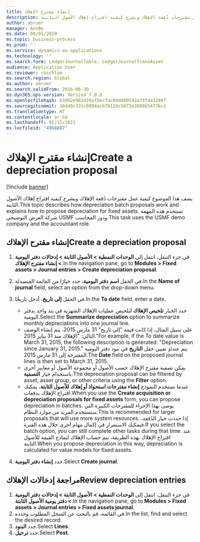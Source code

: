 ```yaml
---
title: إنشاء مقترح الإهلاك
description: يصف هذا الموضوع كيفية عمل مقترحات دُفعة الإهلاك ويشرح كيفية اقتراح إهلاك الأصول الثابتة.
author: abruer
manager: AnnBe
ms.date: 08/01/2019
ms.topic: business-process
ms.prod: ''
ms.service: dynamics-ax-applications
ms.technology: ''
ms.search.form: LedgerJournalTable, LedgerJournalTransAsset
audience: Application User
ms.reviewer: roschlom
ms.search.region: Global
ms.author: abruer
ms.search.validFrom: 2016-06-30
ms.dyn365.ops.version: Version 7.0.0
ms.openlocfilehash: b3d62e982d26afbec7ac04dd80592a73f4a3286f
ms.sourcegitcommit: 38d40c331c8894acb7b119c5073e3088b54776c1
ms.translationtype: HT
ms.contentlocale: ar-SA
ms.lasthandoff: 01/15/2021
ms.locfileid: "4968887"
---
```

# <a name="create-a-depreciation-proposal"></a><span data-ttu-id="83230-103">إنشاء مقترح الإهلاك</span><span class="sxs-lookup"><span data-stu-id="83230-103">Create a depreciation proposal</span></span>

[!include [banner](../../includes/banner.md)]

<span data-ttu-id="83230-104">يصف هذا الموضوع كيفية عمل مقترحات دُفعة الإهلاك ويشرح كيفية اقتراح إهلاك الأصول الثابتة.</span><span class="sxs-lookup"><span data-stu-id="83230-104">This topic describes how depreciation batch proposals work and explains how to propose depreciation for fixed assets.</span></span> <span data-ttu-id="83230-105">تستخدم هذه المهمة شركة العرض التوضيحي USMF ودور المحاسب.</span><span class="sxs-lookup"><span data-stu-id="83230-105">This task uses the USMF demo company and the accountant role.</span></span>


## <a name="create-a-depreciation-proposal"></a><span data-ttu-id="83230-106">إنشاء مقترح الإهلاك</span><span class="sxs-lookup"><span data-stu-id="83230-106">Create a depreciation proposal</span></span>
1. <span data-ttu-id="83230-107">في جزء التنقل، انتقل إلى **الوحدات النمطية > الأصول الثابتة > إدخالات دفتر اليومية‬ > إنشاء مقترح الإهلاك‬‬**.</span><span class="sxs-lookup"><span data-stu-id="83230-107">In the navigation pane, go to **Modules > Fixed assets > Journal entries > Create depreciation proposal**.</span></span>
2. <span data-ttu-id="83230-108">في الحقل **اسم دفتر اليومية‬**، حدد خيارًا من القائمة المنسدلة.</span><span class="sxs-lookup"><span data-stu-id="83230-108">In the **Name of journal** field, select an option from the drop-down menu.</span></span>
3. <span data-ttu-id="83230-109">في الحقل **إلى تاريخ**، أدخل تاريخًا.</span><span class="sxs-lookup"><span data-stu-id="83230-109">In the **To date** field, enter a date.</span></span>

    - <span data-ttu-id="83230-110">حدد الخيار **تلخيص الإهلاك** لتلخيص عمليات الإهلاك الشهرية في بند واحد بدفتر اليومية.</span><span class="sxs-lookup"><span data-stu-id="83230-110">Select the **Summarize depreciation** option to summarize monthly depreciations into one journal line.</span></span>  
    - <span data-ttu-id="83230-111">على سبيل المثال، إذا كانت قيمة "إلى تاريخ" 31 مارس 2015، يتم إنشاء الوصف التالي: "الإهلاك منذ 31 يناير 2015."</span><span class="sxs-lookup"><span data-stu-id="83230-111">For example, if the To date value is March 31, 2015, the following description is generated: "Depreciation since January 31, 2015."</span></span> <span data-ttu-id="83230-112">يتم عندئذٍ تعيين حقل **التاريخ** في بنود دفتر اليومية المقترحة إلى 31 مارس 2015.</span><span class="sxs-lookup"><span data-stu-id="83230-112">The **Date** field on the proposed journal lines is then set to March 31, 2015.</span></span>  
    - <span data-ttu-id="83230-113">يمكن تصفية مقترح الإهلاك حسب الأصول أو مجموعة الأصول أو معايير أخرى باستخدام خيار **التصفية**.</span><span class="sxs-lookup"><span data-stu-id="83230-113">The depreciation proposal can be filtered by asset, asset group, or other criteria using the **Filter** option.</span></span>  
    - <span data-ttu-id="83230-114">عندما تستخدم النموذج **إنشاء مقترحات استحواذ أو إهلاك للأصول الثابتة‬**، يمكنك اقتراح الإهلاك بدفعات.</span><span class="sxs-lookup"><span data-stu-id="83230-114">When you use the **Create acquisition or depreciation proposals for fixed assets** form, you can propose depreciation in batches.</span></span> <span data-ttu-id="83230-115">يوصى بهذا الإجراء للمقترحات الكبيرة التي ستستخدم المزيد من موارد النظام.</span><span class="sxs-lookup"><span data-stu-id="83230-115">This is recommended for larger proposals that will use more system resources.</span></span> <span data-ttu-id="83230-116">إذا حددت خيار الدُفعة، فيمكنك الاستمرار في إكمال مهام أخرى خلال هذه الفترة.</span><span class="sxs-lookup"><span data-stu-id="83230-116">If you select the batch option, you can still complete other tasks during that time.</span></span> <span data-ttu-id="83230-117">عند اقتراح الإهلاك بهذه الطريقة، يتم حساب الإهلاك لنماذج القيمة للأصول الثابتة.</span><span class="sxs-lookup"><span data-stu-id="83230-117">When you propose depreciation in this way, depreciation is calculated for value models for fixed assets.</span></span>  

4. <span data-ttu-id="83230-118">حدد **إنشاء دفتر اليومية**.</span><span class="sxs-lookup"><span data-stu-id="83230-118">Select **Create journal**.</span></span>

## <a name="review-depreciation-entries"></a><span data-ttu-id="83230-119">مراجعة إدخالات الإهلاك</span><span class="sxs-lookup"><span data-stu-id="83230-119">Review depreciation entries</span></span>
1. <span data-ttu-id="83230-120">في جزء التنقل، انتقل إلى **الوحدات النمطية > الأصول الثابتة > إدخالات دفتر اليومية‬ > دفتر يومية الأصول الثابتة‬**.</span><span class="sxs-lookup"><span data-stu-id="83230-120">In the navigation pane, go to **Modules > Fixed assets > Journal entries > Fixed assets journal**.</span></span>
2. <span data-ttu-id="83230-121">في القائمة، قم بالبحث عن السجل المطلوب وحدده.</span><span class="sxs-lookup"><span data-stu-id="83230-121">In the list, find and select the desired record.</span></span>
3. <span data-ttu-id="83230-122">حدد **البنود**.</span><span class="sxs-lookup"><span data-stu-id="83230-122">Select **Lines**.</span></span>
4. <span data-ttu-id="83230-123">حدد **ترحيل**.</span><span class="sxs-lookup"><span data-stu-id="83230-123">Select **Post**.</span></span>

